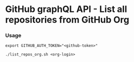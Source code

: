 # GitHub graphQL API - List all repositories from GitHub Org

### Usage

```shell
export GITHUB_AUTH_TOKEN="<github-token>"
```

```shell
./list_repos_org.sh <org-login>
```
